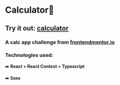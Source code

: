 # Calculator🧮

## Try it out: [calculator](https://jogomajo.github.io/calculator/)

### A calc app challenge from [frontendmentor.io](https://www.frontendmentor.io/)

### Technologies used:

:arrow_right: **React + React Context + Typescript**

:arrow_right: **Sass**
